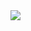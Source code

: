<img src="https://capsule-render.vercel.app/api?type=venom&color=auto&height=300&section=header&text=Welcomegithub%20render&fontSize=90" />
